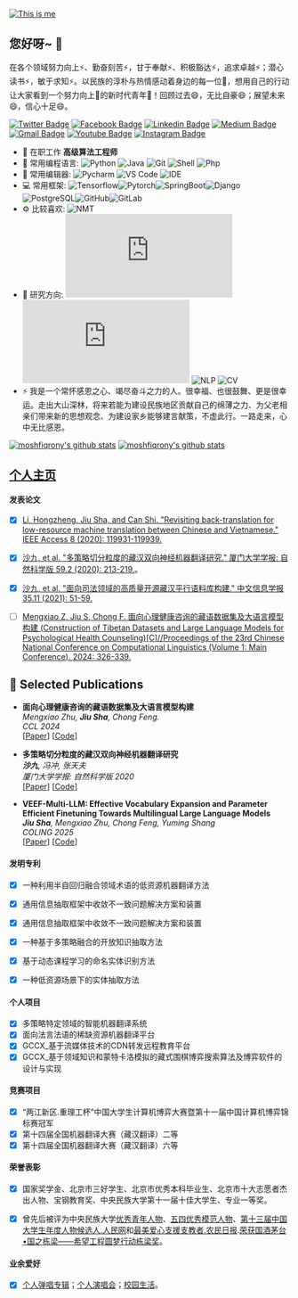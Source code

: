 [![This is me](https://readme-typing-svg.herokuapp.com?size=23&color=15485F&center=true&vCenter=true&width=1400&lines=%F0%9F%92%A1+%E7%8E%B0%E5%AE%9E%E7%9A%84%E6%8A%BD%E8%B1%A1%E6%98%AF%E8%AF%AD%E8%A8%80%EF%BC%8C%E8%AF%AD%E8%A8%80%E7%9A%84%E6%8A%BD%E8%B1%A1%E6%98%AF%E7%A8%8B%E5%BA%8F%EF%BC%8C%E7%A8%8B%E5%BA%8F%E7%9A%84%E6%8A%BD%E8%B1%A1%E6%98%AF%E6%95%B0%E7%90%86%E9%80%BB%E8%BE%91%EF%BC%8C%E6%95%B0%E7%90%86%E9%80%BB%E8%BE%91%E7%9A%84%E6%8A%BD%E8%B1%A1%E6%98%AF%E8%B6%85%E8%B6%8A%E8%AE%A4%E7%9F%A5%E7%9A%84%E7%9C%9F%E7%90%86%E3%80%82)](https://git.io/typing-svg)
## 您好呀~ 👋
在各个领域努力向上⚡、勤奋刻苦⚡，甘于奉献⚡、积极豁达⚡，追求卓越⚡；潜心读书⚡，敏于求知⚡。以民族的淳朴与热情感动着身边的每一位🔭，想用自己的行动让大家看到一个努力向上🔭的新时代青年🔭！回顾过去😄，无比自豪😄；展望未来😄，信心十足😄。

[![Twitter Badge](https://img.shields.io/badge/-shajiu-blue?style=plastic&logo=Twitter&logoColor=white&link=https://twitter.com/shajiu/)](https://twitter.com/shajiu/)
[![Facebook Badge](https://img.shields.io/badge/-shajiu-blue?style=plastic&logo=Facebook&logoColor=white&link=https://www.facebook.com/in/shajiu/)](https://www.facebook.com/profile.php?id=100072590255259)
[![Linkedin Badge](https://img.shields.io/badge/-shajiu-blue?style=plastic&logo=Linkedin&logoColor=white&link=https://www.linkedin.com/in/%E4%B9%9D-%E6%B2%99-8a1357220/)](https://www.linkedin.com/in/%E4%B9%9D-%E6%B2%99-8a1357220/)
[![Medium Badge](https://img.shields.io/badge/-@shajiu-black?style=plastic&labelColor=000000&logo=Medium&link=https://medium.com/@moshfiqrony/)](https://medium.com/@18810979033)
[![Gmail Badge](https://img.shields.io/badge/-shajiu@bit.edu.cn-c14438?style=plastic&logo=Gmail&logoColor=white&link=mailto:shajiu@iubat.edu)](mailto:shajiu@iubat.edu)
[![Youtube Badge](https://img.shields.io/badge/-shajiu-darkred?style=plastic&logo=youtube&logoColor=white&link=https://www.youtube.com/channel/UCZz07tLC8RqmCxc5nDGs9Xw)](https://www.youtube.com/channel/UCZz07tLC8RqmCxc5nDGs9Xw)
[![Instagram Badge](https://img.shields.io/badge/-shajiu-purple?style=plastic&logo=instagram&logoColor=white&link=https://instagram.com/moshfiqrony/)](https://instagram.com/shajiu)

- 🏢 在职工作 **高级算法工程师**
- 🚀 常用编程语言:
  ![Python](https://img.shields.io/badge/-Python-black?style=plastic&logo=Python)
  ![Java](https://img.shields.io/badge/-Java-8fcfd1?style=plastic&logo=Java)
  ![Git](https://img.shields.io/badge/-Git-black?style=plastic&logo=git)
  ![Shell](https://img.shields.io/badge/-Shell-blasck?style=plastic&logo=Shell)
  ![Php](https://img.shields.io/badge/-php-394989?style=plastic&logo=php)
- 📙 常用编辑器:
  ![Pycharm](https://img.shields.io/badge/-Pycharm-007ACC?style=plastic&logo=Pycharm)
  ![VS Code](https://img.shields.io/badge/-VS%20Code-007ACC?style=plastic&logo=visual-studio-code)
  ![IDE](https://img.shields.io/badge/-IDE-007ACC?style=plastic&logo=IDE)
- 💻 常用框架:
  ![Tensorflow](https://img.shields.io/badge/-Tensorflow-3b2e5a?style=plastic&logo=tensorflow)![Pytorch](https://img.shields.io/badge/-Pytorch-0081CB?style=plastic&logo=pytorch)![SpringBoot](https://img.shields.io/badge/-SpringBoot-563D7C?style=plastic&logo=SpringBoot)![Django](https://img.shields.io/badge/-Django-092E20?style=plastic&logo=Django)![PostgreSQL](https://img.shields.io/badge/-PostgreSQL-336791?style=plastic&logo=postgresql)![GitHub](https://img.shields.io/badge/-GitHub-181717?style=plastic&logo=github)![GitLab](https://img.shields.io/badge/-GitLab-FCA121?style=plastic&logo=gitlab)
- ⚙️ 比较喜欢: ![NMT](https://img.shields.io/badge/-NMT-394989?style=plastic&logo=NMT)
- 🌱 研究方向:
  ![机器学习](https://img.shields.io/badge/-机器学习-black?style=plastic&logo=Node.js) ![深度学习](https://img.shields.io/badge/-深度学习-c7b198?style=plastic&logo=Express.JS) ![NLP](https://img.shields.io/badge/-NLP-E10098?style=plastic&logo=Graphql)
  ![CV](https://img.shields.io/badge/-CV-black?style=plastic&logo=mongodb)
- ⚡️ 我是一个常怀感恩之心、竭尽奋斗之力的人。很幸福、也很鼓舞、更是很幸运。走出大山深林，将来若能为建设民族地区贡献自己的绵薄之力、为父老相亲们带来新的思想观念、为建设家乡能够建言献策，不虚此行。一路走来，心中无比感恩。

[![moshfiqrony's github stats](https://github-readme-stats.vercel.app/api?username=Shajiu&theme=dark&show_icons=true)](https://github.com/shajiu)
[![moshfiqrony's github stats](https://github-readme-stats.vercel.app/api/pin/?username=moshfiqrony&repo=awesome-bd-readme-profile&theme=dark)](https://github.com/Shajiu/)

## [个人主页](https://shajiu.github.io/)
   
####  发表论文
- [x] [Li, Hongzheng, Jiu Sha, and Can Shi. "Revisiting back-translation for low-resource machine translation between Chinese and Vietnamese." IEEE Access 8 (2020): 119931-119939.](https://ieeexplore.ieee.org/document/9129718?source=authoralert)
- [x] [沙九, et al. "多策略切分粒度的藏汉双向神经机器翻译研究." 厦门大学学报: 自然科学版 59.2 (2020): 213-219.](https://kns.cnki.net/KCMS/detail/detail.aspx?dbcode=CJFQ&dbname=CJFDAUTO&filename=XDZK202002011&v=MTg3MjhITkhNclk5RVpZUjhlWDFMdXhZUzdEaDFUM3FUcldNMUZyQ1VSN3FmWk9Sb0Z5dmdXN3pJUFNuUlpiRzQ=)。
- [x] [沙九, et al. "面向司法领域的高质量开源藏汉平行语料库构建." 中文信息学报 35.11 (2021): 51-59.](http://jcip.cipsc.org.cn/CN/abstract/abstract3217.shtml)
- [ ] [Mengxiao Z, Jiu S, Chong F. 面向心理健康咨询的藏语数据集及大语言模型构建 (Construction of Tibetan Datasets and Large Language Models for Psychological Health Counseling)[C]//Proceedings of the 23rd Chinese National Conference on Computational Linguistics (Volume 1: Main Conference). 2024: 326-339.](https://aclanthology.org/2024.ccl-1.25/)


## 📄 Selected Publications

- **面向心理健康咨询的藏语数据集及大语言模型构建**  
  *Mengxiao Zhu, ***Jiu Sha***, Chong Feng.*  
  *CCL 2024*  
  [[Paper](https://aclanthology.org/2024.ccl-1.25)] [[Code](https://aclanthology.org/2024.ccl-1.25)]

- **多策略切分粒度的藏汉双向神经机器翻译研究**  
  ****沙九***, 冯冲, 张天夫*  
  *厦门大学学报: 自然科学版 2020*  
  [[Paper](http://dianda.cqvip.com/Qikan/Article/Detail?id=7101160584)] [[Code](http://dianda.cqvip.com/Qikan/Article/Detail?id=7101160584)]

- **VEEF-Multi-LLM: Effective Vocabulary Expansion and Parameter Efficient Finetuning Towards Multilingual Large Language Models**  
  ****Jiu Sha***, Mengxiao Zhu, Chong Feng, Yuming Shang*  
  *COLING 2025*  
  [[Paper](https://aclanthology.org/2025.coling-main.533.pdf)] [[Code](https://github.com/Shajiu/VEEF-Multi-LLM)]



####  发明专利
-	[x] 一种利用半自回归融合领域术语的低资源机器翻译方法
- [x] 通用信息抽取框架中收敛不一致问题解决方案和装置
-	[x] 通用信息抽取框架中收敛不一致问题解决方案和装置
-	[x] 一种基于多策略融合的开放知识抽取方法
-	[x] 基于动态课程学习的命名实体识别方法
-	[x] 一种低资源场景下的实体抽取方法





#### 个人项目
- [x] 多策略特定领域的智能机器翻译系统
- [x] 面向法言法语的稀缺资源机器翻译平台  
- [x] GCCX_基于流媒体技术的CDN转发远程教育平台
- [x] GCCX_基于领域知识和蒙特卡洛模拟的藏式围棋博弈搜索算法及博弈软件的设计与实现

#### 竞赛项目
- [x] “两江新区.重理工杯”中国大学生计算机博弈大赛暨第十一届中国计算机博弈锦标赛冠军
- [x] 第十四届全国机器翻译大赛（藏汉翻译）二等
- [x] 第十四届全国机器翻译大赛（藏汉翻译）六等

####  荣誉表彰
- [x] 国家奖学金、北京市三好学生、北京市优秀本科毕业生、北京市十大志愿者杰出人物、宝钢教育奖、中央民族大学第十一届十佳大学生、专业一等奖。

- [x] 曾先后被评为中央民族大学[优秀青年人物](https://www.sohu.com/a/229225619_174487)、[五四优秀模范人物](https://www.sohu.com/a/230474705_256808)、[第十三届中国大学生年度人物候选人.人民网](http://edu.people.com.cn/n1/2018/0420/c8216-29940453.html?from=timeline&isappinstalled=1)和[最美爱心支援支教者.农民日报](https://news.muc.edu.cn/info/1022/16183.htm).[荣获国酒茅台•国之栋梁——希望工程圆梦行动栋梁奖](https://www.tjkx.com/news/show/1050312)。

#### 业余爱好
- [x] [个人弹唱专辑](http://i.youku.com/u/UMTM2ODA4NzMyMA==)；[个人演唱会](https://v.qq.com/x/page/t0836o0o5ug.html?from=timeline)；[校园生活](https://v.youku.com/v_show/id_XMzYwOTk4NzYzMg==)。
